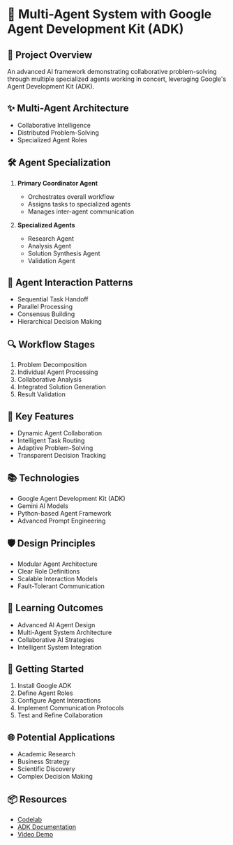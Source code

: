 # 🤖 Multi-Agent System with Google Agent Development Kit (ADK)

## 🎯 Project Overview
An advanced AI framework demonstrating collaborative problem-solving through multiple specialized agents working in concert, leveraging Google's Agent Development Kit (ADK).

## ✨ Multi-Agent Architecture
- Collaborative Intelligence
- Distributed Problem-Solving
- Specialized Agent Roles

## 🛠️ Agent Specialization
1. **Primary Coordinator Agent**
   - Orchestrates overall workflow
   - Assigns tasks to specialized agents
   - Manages inter-agent communication

2. **Specialized Agents**
   - Research Agent
   - Analysis Agent
   - Solution Synthesis Agent
   - Validation Agent

## 🧠 Agent Interaction Patterns
- Sequential Task Handoff
- Parallel Processing
- Consensus Building
- Hierarchical Decision Making

## 🔍 Workflow Stages
1. Problem Decomposition
2. Individual Agent Processing
3. Collaborative Analysis
4. Integrated Solution Generation
5. Result Validation

## 🚀 Key Features
- Dynamic Agent Collaboration
- Intelligent Task Routing
- Adaptive Problem-Solving
- Transparent Decision Tracking

## 📚 Technologies
- Google Agent Development Kit (ADK)
- Gemini AI Models
- Python-based Agent Framework
- Advanced Prompt Engineering

## 🛡️ Design Principles
- Modular Agent Architecture
- Clear Role Definitions
- Scalable Interaction Models
- Fault-Tolerant Communication

## 🔬 Learning Outcomes
- Advanced AI Agent Design
- Multi-Agent System Architecture
- Collaborative AI Strategies
- Intelligent System Integration

## 🚦 Getting Started
1. Install Google ADK
2. Define Agent Roles
3. Configure Agent Interactions
4. Implement Communication Protocols
5. Test and Refine Collaboration

## 🌐 Potential Applications
- Academic Research
- Business Strategy
- Scientific Discovery
- Complex Decision Making

## 📦 Resources
- [Codelab](https://codelabs.developers.google.com/codelabs/create-multi-agents-adk-a2a)
- [ADK Documentation](https://cloud.google.com/vertex-ai/docs)
- [Video Demo](https://youtu.be/tmOjcmuYDeo)